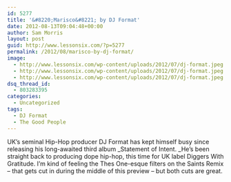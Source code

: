 ```yaml
---
id: 5277
title: '&#8220;Marisco&#8221; by DJ Format'
date: 2012-08-13T09:04:48+00:00
author: Sam Morris
layout: post
guid: http://www.lessonsix.com/?p=5277
permalink: /2012/08/marisco-by-dj-format/
image:
  - http://www.lessonsix.com/wp-content/uploads/2012/07/dj-format.jpeg
  - http://www.lessonsix.com/wp-content/uploads/2012/07/dj-format.jpeg
  - http://www.lessonsix.com/wp-content/uploads/2012/07/dj-format.jpeg
dsq_thread_id:
  - 803283395
categories:
  - Uncategorized
tags:
  - DJ Format
  - The Good People
---
```

UK&#8217;s seminal Hip-Hop producer DJ Format has kept himself busy since releasing his long-awaited third album _Statement of Intent. _He&#8217;s been straight back to producing dope hip-hop, this time for UK label Diggers With Gratitude. I&#8217;m kind of feeling the Thes One-esque filters on the Saints Remix &#8211; that gets cut in during the middle of this preview &#8211; but both cuts are great.